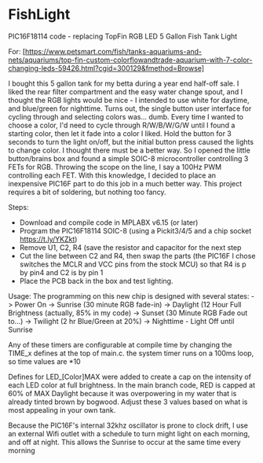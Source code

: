 # FishLight
PIC16F18114 code - replacing TopFin RGB LED 5 Gallon Fish Tank Light

For:
[https://www.petsmart.com/fish/tanks-aquariums-and-nets/aquariums/top-fin-custom-colorflowandtrade-aquarium-with-7-color-changing-leds-59426.html?cgid=300129&fmethod=Browse]

I bought this 5 gallon tank for my betta during a year end half-off sale.  I liked the rear filter compartment and the easy water change spout, and I thought the RGB lights would be nice - I intended to use white for daytime, and blue/green for nighttime.  Turns out, the single button user interface for cycling through and selecting colors was...  dumb.  Every time I wanted to choose a color, I'd need to cycle through R/W/B/W/G/W until I found a starting color, then let it fade into a color I liked.  Hold the button for 3 seconds to turn the light on/off, but the initial button press caused the lights to change color.  I thought there must be a better way.  So I opened the little button/brains box and found a simple SOIC-8 microcontroller controlling 3 FETs for RGB.  Throwing the scope on the line, I say a 100Hz PWM controlling each FET.  With this knowledge, I decided to place an inexpensive PIC16F part to do this job in a much better way.  This project requires a bit of soldering, but nothing too fancy.

Steps:
 - Download and compile code in MPLABX v6.15 (or later)
 - Program the PIC16F18114 SOIC-8 (using a Pickit3/4/5 and a chip socket https://t.ly/YKZkt)
 - Remove U1, C2, R4 (save the resistor and capacitor for the next step
 - Cut the line between C2 and R4, then swap the parts (the PIC16F I chose switches the MCLR and VCC pins from the stock MCU) so that R4 is p by pin4 and C2 is by pin 1
 - Place the PCB back in the box and test lighting.

Usage:
The programming on this new chip is designed with several states:
 -> Power On
 -> Sunrise (30 minute RGB fade-in)
 -> Daylight (12 Hour Full Brightness (actually, 85% in my code)
 -> Sunset (30 Minute RGB Fade out to...)
 -> Twilight (2 hr Blue/Green at 20%)
 -> Nighttime - Light Off until Sunrise

Any of these timers are configurable at compile time by changing the TIME_x defines at the top of main.c.  the system timer runs on a 100ms loop, so time values are *10

Defines for LED_[Color]MAX were added to create a cap on the intensity of each LED color at full brightness.  In the main branch code, RED is capped at 60% of MAX Daylight because it was overpowering in my water that is already tinted brown by bogwood.  Adjust these 3 values based on what is most appealing in your own tank.

Because the PIC16F's internal 32khz oscillator is prone to clock drift, I use an external Wifi outlet with a schedule to turn might light on each morning, and off at night.  This allows the Sunrise to occur at the same time every morning
